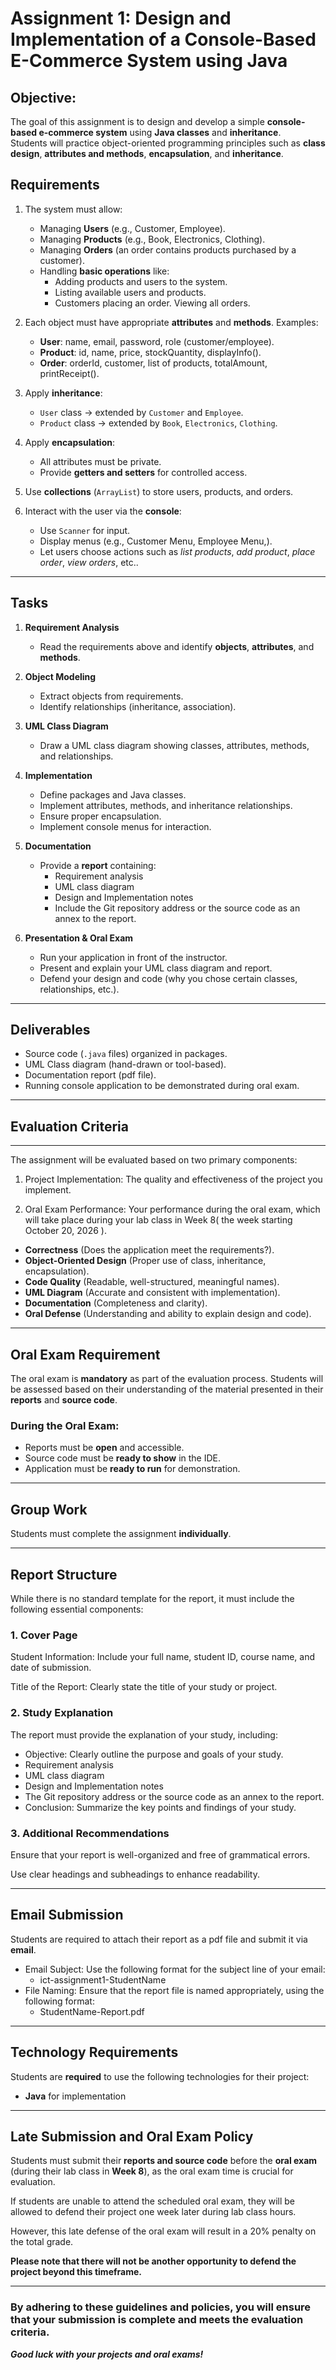 # Assignment 1: Design and Implementation of a Console-Based E-Commerce System using Java

## Objective:
The goal of this assignment is to design and develop a simple **console-based e-commerce system** using **Java classes** and **inheritance**.  
Students will practice object-oriented programming principles such as **class design**, **attributes and methods**, **encapsulation**, and **inheritance**.

## Requirements
1. The system must allow:
    - Managing **Users** (e.g., Customer, Employee).
    - Managing **Products** (e.g., Book, Electronics, Clothing).
    - Managing **Orders** (an order contains products purchased by a customer).
    - Handling **basic operations** like:
        - Adding products and users to the system.
        - Listing available users and products.
        - Customers placing an order. Viewing all orders.

2. Each object must have appropriate **attributes** and **methods**. Examples:
    - **User**: name, email, password, role (customer/employee).
    - **Product**: id, name, price, stockQuantity, displayInfo().
    - **Order**: orderId, customer, list of products, totalAmount, printReceipt().

3. Apply **inheritance**:
    - `User` class → extended by `Customer` and `Employee`.
    - `Product` class → extended by `Book`, `Electronics`, `Clothing`.

4. Apply **encapsulation**:
    - All attributes must be private.
    - Provide **getters and setters** for controlled access.

5. Use **collections** (`ArrayList`) to store users, products, and orders.

6. Interact with the user via the **console**:
    - Use `Scanner` for input.
    - Display menus (e.g.,  Customer Menu, Employee Menu,).
    - Let users choose actions such as *list products*, *add product*, *place order*, *view orders*, etc..

---

## Tasks

1. **Requirement Analysis**
    - Read the requirements above and identify **objects**, **attributes**, and **methods**.

2. **Object Modeling**
    - Extract objects from requirements.
    - Identify relationships (inheritance, association).

3. **UML Class Diagram**
    - Draw a UML class diagram showing classes, attributes, methods, and relationships.

4. **Implementation**
    - Define packages and Java classes.
    - Implement attributes, methods, and inheritance relationships.
    - Ensure proper encapsulation.
    - Implement console menus for interaction.

5. **Documentation**
    - Provide a **report** containing:
        - Requirement analysis
        - UML class diagram
        - Design and Implementation notes
        - Include the Git repository address or the source code as an annex to the report.

6. **Presentation & Oral Exam**
    - Run your application in front of the instructor.
    - Present and explain your UML class diagram and report.
    - Defend your design and code (why you chose certain classes, relationships, etc.).

---

## Deliverables
- Source code (`.java` files) organized in packages.
- UML Class diagram (hand-drawn or tool-based).
- Documentation report (pdf file).
- Running console application to be demonstrated during oral exam.



***
## Evaluation Criteria
***
The assignment will be evaluated based on two primary components:

1) Project Implementation: The quality and effectiveness of the project you implement.

2) Oral Exam Performance: Your performance during the oral exam, which will take place during your lab class in Week 8( the week starting October 20, 2026 ).

- **Correctness** (Does the application meet the requirements?).
- **Object-Oriented Design** (Proper use of class, inheritance, encapsulation).
- **Code Quality** (Readable, well-structured, meaningful names).
- **UML Diagram** (Accurate and consistent with implementation).
- **Documentation** (Completeness and clarity).
- **Oral Defense** (Understanding and ability to explain design and code).

---

## Oral Exam Requirement

The oral exam is **mandatory** as part of the evaluation process. Students will be assessed 
based on their understanding of the material presented in their **reports** and **source code**.

### **During the Oral Exam:**
- Reports must be **open** and accessible.
- Source code must be **ready to show** in the IDE.
- Application must be **ready to run** for demonstration.

---

## Group Work
Students must complete the assignment **individually**.  

---

## Report Structure
While there is no standard template for the report, it must include the following essential components:

### 1. Cover Page
Student Information: Include your full name, student ID, course name, and date of submission.

Title of the Report: Clearly state the title of your study or project.

### 2. Study Explanation
The report must provide the explanation of your study, including:

- Objective: Clearly outline the purpose and goals of your study.
- Requirement analysis
- UML class diagram
- Design and Implementation notes
- The Git repository address or the source code as an annex to the report.
- Conclusion: Summarize the key points and findings of your study.

### 3. Additional Recommendations

Ensure that your report is well-organized and free of grammatical errors.

Use clear headings and subheadings to enhance readability.

---

## Email Submission

Students are required to attach their report as a pdf file and submit it via **email**.

* Email Subject: Use the following format for the subject line of your email:
    - ict-assignment1-StudentName
* File Naming: Ensure that the report file is named appropriately, using the following format:
    - StudentName-Report.pdf
---

## Technology Requirements
Students are **required** to use the following technologies for their project:
- **Java** for implementation

---

## Late Submission and Oral Exam Policy
Students must submit their **reports and source code** before the **oral exam** (during their lab class in **Week 8**), 
as the oral exam time is crucial for evaluation.

If students are unable to attend the scheduled oral exam, they will be allowed to defend their project one week 
later during lab class hours.

However, this late defense of the oral exam will result in a 20% penalty on the total grade.

**Please note that there will not be another opportunity to defend the project beyond this timeframe.**

---

### By adhering to these guidelines and policies, you will ensure that your submission is complete and meets the evaluation criteria. 

***Good luck with your projects and oral exams!***
